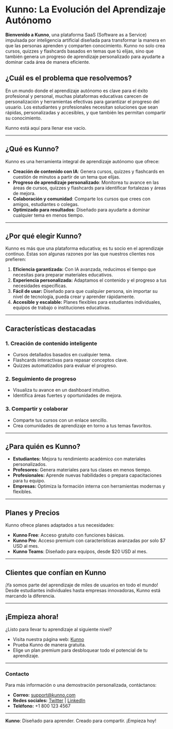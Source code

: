# Kunno: La Evolución del Aprendizaje Autónomo

**Bienvenido a Kunno**, una plataforma SaaS (Software as a Service) impulsada por inteligencia artificial diseñada para transformar la manera en que las personas aprenden y comparten conocimiento. Kunno no solo crea cursos, quizzes y flashcards basados en temas que tú elijas, sino que también genera un progreso de aprendizaje personalizado para ayudarte a dominar cada área de manera eficiente.

## ¿Cuál es el problema que resolvemos?
En un mundo donde el aprendizaje autónomo es clave para el éxito profesional y personal, muchas plataformas educativas carecen de personalización y herramientas efectivas para garantizar el progreso del usuario. Los estudiantes y profesionales necesitan soluciones que sean rápidas, personalizadas y accesibles, y que también les permitan compartir su conocimiento.

Kunno está aquí para llenar ese vacío.

---

## ¿Qué es Kunno?
Kunno es una herramienta integral de aprendizaje autónomo que ofrece:

- **Creación de contenido con IA**: Genera cursos, quizzes y flashcards en cuestión de minutos a partir de un tema que elijas.
- **Progreso de aprendizaje personalizado**: Monitorea tu avance en las áreas de cursos, quizzes y flashcards para identificar fortalezas y áreas de mejora.
- **Colaboración y comunidad**: Comparte los cursos que crees con amigos, estudiantes o colegas.
- **Optimizado para resultados**: Diseñado para ayudarte a dominar cualquier tema en menos tiempo.

---

## ¿Por qué elegir Kunno?
Kunno es más que una plataforma educativa; es tu socio en el aprendizaje continuo. Estas son algunas razones por las que nuestros clientes nos prefieren:

1. **Eficiencia garantizada:** Con IA avanzada, reducimos el tiempo que necesitas para preparar materiales educativos.
2. **Experiencia personalizada:** Adaptamos el contenido y el progreso a tus necesidades específicas.
3. **Fácil de usar:** Diseñado para que cualquier persona, sin importar su nivel de tecnología, pueda crear y aprender rápidamente.
4. **Accesible y escalable:** Planes flexibles para estudiantes individuales, equipos de trabajo o instituciones educativas.

---

## Características destacadas

### 1. **Creación de contenido inteligente**
- Cursos detallados basados en cualquier tema.
- Flashcards interactivas para repasar conceptos clave.
- Quizzes automatizados para evaluar el progreso.

### 2. **Seguimiento de progreso**
- Visualiza tu avance en un dashboard intuitivo.
- Identifica áreas fuertes y oportunidades de mejora.

### 3. **Compartir y colaborar**
- Comparte tus cursos con un enlace sencillo.
- Crea comunidades de aprendizaje en torno a tus temas favoritos.

---

## ¿Para quién es Kunno?
- **Estudiantes:** Mejora tu rendimiento académico con materiales personalizados.
- **Profesores:** Genera materiales para tus clases en menos tiempo.
- **Profesionales:** Aprende nuevas habilidades o prepara capacitaciones para tu equipo.
- **Empresas:** Optimiza la formación interna con herramientas modernas y flexibles.

---

## Planes y Precios
Kunno ofrece planes adaptados a tus necesidades:

- **Kunno Free**: Acceso gratuito con funciones básicas.
- **Kunno Pro**: Acceso premium con características avanzadas por solo $7 USD al mes.
- **Kunno Teams**: Diseñado para equipos, desde $20 USD al mes.

---

## Clientes que confían en Kunno
¡Ya somos parte del aprendizaje de miles de usuarios en todo el mundo! Desde estudiantes individuales hasta empresas innovadoras, Kunno está marcando la diferencia.

---

## ¡Empieza ahora!
¿Listo para llevar tu aprendizaje al siguiente nivel?

- Visita nuestra página web: [Kunno](http://www.kunno.vercelapp.com)
- Prueba Kunno de manera gratuita.
- Elige un plan premium para desbloquear todo el potencial de tu aprendizaje.

---

### Contacto
Para más información o una demostración personalizada, contáctanos:

- **Correo:** support@kunno.com
- **Redes sociales:** [Twitter](http://twitter.com/kunno) | [LinkedIn](http://linkedin.com/company/kunno)
- **Teléfono:** +1 800 123 4567

---

**Kunno**: Diseñado para aprender. Creado para compartir. ¡Empieza hoy!

